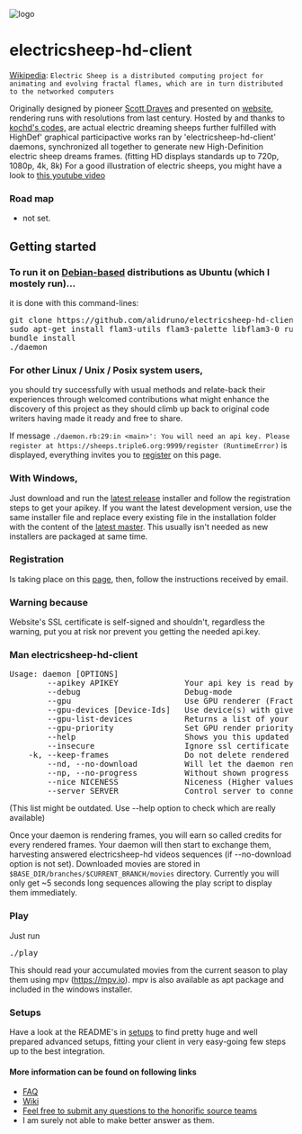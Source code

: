 ![logo](https://raw.githubusercontent.com/kochd/electricsheep-hd-client/master/logo.png)
# electricsheep-hd-client
[Wikipedia](https://en.wikipedia.org/wiki/Electric_sheep):
`Electric Sheep is a distributed computing project for animating and evolving fractal flames, which are in turn distributed to the networked computers`

Originally designed by pioneer [Scott Draves](https://github.com/scottdraves/electricsheep.git) and presented on [website](http://www.electricsheep.org/), rendering runs with resolutions from last century.
Hosted by and thanks to [kochd's codes,](https://github.com/kochd/electricsheep-hd-client/master/) are actual electric dreaming sheeps further fulfilled with
HighDef' graphical participactive works ran by 'electricsheep-hd-client' daemons, synchronized all together to generate new High-Definition electric sheep dreams frames.
(fitting HD displays standards up to 720p, 1080p, 4k, 8k)
For a good illustration of electric sheeps, you might have a look to [this youtube video](https://www.youtube.com/watch?v=KeNORUW4OGs)

### Road map
- not set.

## Getting started
### To run it on [Debian-based](https://github.com/alidruno/electricsheep-hd-client/blob/master/README.md#debian--ubuntu--) distributions as Ubuntu (which I mostely run)...
it is done with this command-lines:

<pre>
git clone https://github.com/alidruno/electricsheep-hd-client.git && cd electricsheep-hd-client
sudo apt-get install flam3-utils flam3-palette libflam3-0 ruby3.0 bundler -y
bundle install
./daemon
</pre>

### For other Linux / Unix / Posix system users,
you should try successfully with usual methods and relate-back their experiences through welcomed contributions what might enhance the discovery of this project as they should climb up back to original code writers having made it ready and free to share.

If message  `./daemon.rb:29:in <main>': You will need an api key. Please register at https://sheeps.triple6.org:9999/register (RuntimeError)`  is displayed,
everything invites you to [register](https://sheeps.triple6.org:9999/register) on this page.

### With Windows,
Just download and run the [latest release](https://github.com/alidruno/electricsheep-hd-client/releases/latest) installer and follow the registration steps to get your apikey.
If you want the latest development version, use the same installer file and replace every existing file in the installation folder with the content of the [latest master](https://github.com/alidruno/electricsheep-hd-client/archive/master.zip). This usually isn't needed as new installers are packaged at same time.

### Registration
Is taking place on this [page](https://sheeps.triple6.org/register), then, follow the instructions received by email.

### Warning because
Website's SSL certificate is self-signed and shouldn't, regardless the warning, put you at risk nor prevent you getting the needed api.key.

### Man electricsheep-hd-client
<pre>
Usage: daemon [OPTIONS]
        --apikey APIKEY              Your api key is read by default from ./api.key file
        --debug                      Debug-mode
        --gpu                        Use GPU renderer (Fractorium - http://fractorium.com/)
        --gpu-devices [Device-Ids]   Use device(s) with given ids e.g.: '2,3'. Use --gpu-list-devices to get a list of your available devices.
        --gpu-list-devices           Returns a list of your installed OpenCL devices
        --gpu-priority               Set GPU render priority (1: lowest, 99: highest)
        --help                       Shows you this updated man page
        --insecure                   Ignore ssl certificate errors
    -k, --keep-frames                Do not delete rendered frames after upload
        --nd, --no-download          Will let the daemon render without asking for new movies
        --np, --no-progress          Without shown progress and ETA to compute, a bit more goes to rendering
        --nice NICENESS              Niceness (Higher values result in lower process priority (default: 19, min:-20, max: 19))
        --server SERVER              Control server to connect to
</pre>
(This list might be outdated. Use --help option to check which are really available)

Once your daemon is rendering frames, you will earn so called credits for every rendered frames. Your daemon will then start to exchange them, harvesting answered electricsheep-hd videos sequences (if  --no-download  option is not set). Downloaded movies are stored in `$BASE_DIR/branches/$CURRENT_BRANCH/movies` directory. Currently you will only get ~5 seconds long sequences allowing the play script to display them immediately.

### Play
Just run
<pre>
./play
</pre>

This should read your accumulated movies from the current season to play them using mpv (https://mpv.io). mpv is also available as apt package and included in the windows installer.

### Setups
Have a look at the README's in [setups](https://github.com/alidruno/electricsheep-hd-client/tree/master/setups) to find pretty huge and well prepared advanced setups, fitting your client in very easy-going few steps up to the best integration.

#### More information can be found on following links
- [FAQ](https://sheeps.triple6.org/faq)
- [Wiki](https://github.com/kochd/electricsheep-hd-client/wiki/Season)
- [Feel free to submit any questions to the honorific source teams](https://github.com/kochd/electricsheep-hd-client/issues/new?labels=question)
- I am surely not able to make better answer as them.
